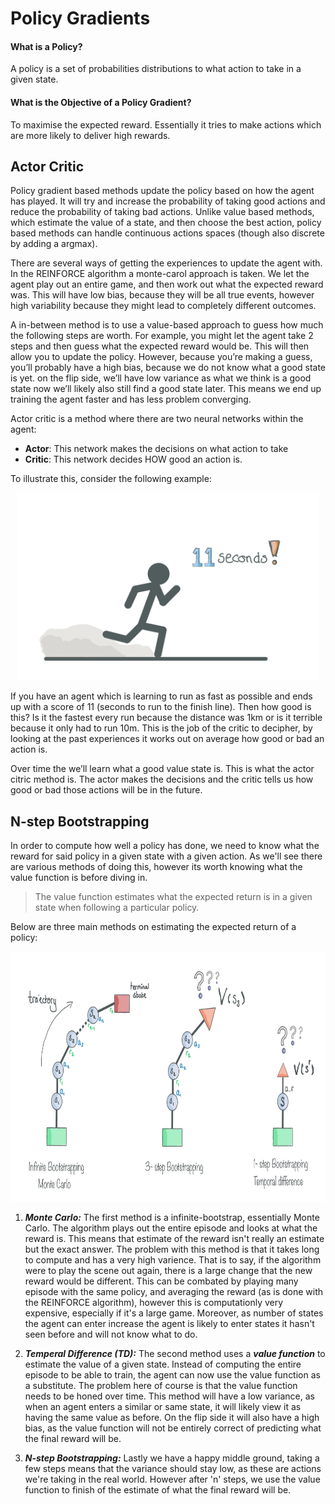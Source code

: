 # Policy Gradients

#### What is a Policy?
A policy is a set of probabilities distributions to what action to take in a given state. 

#### What is the Objective of a Policy Gradient?
To maximise the expected reward. Essentially it tries to make actions which are more likely to deliver high rewards.


## Actor Critic

Policy gradient based methods update the policy based on how the agent has played. It will try and increase the probability of taking good actions and reduce the probability of taking bad actions. Unlike value based methods, which estimate the value of a state, and then choose the best action, policy based methods can handle continuous actions spaces (though also discrete by adding a argmax).

There are several ways of getting the experiences to update the agent with. In the REINFORCE algorithm a monte-carol approach is taken. We let the agent play out an entire game, and then work out what the expected reward was. This will have low bias, because they will be all true events, however high variability because they might lead to completely different outcomes.

A in-between method is to use a value-based approach to guess how much the following steps are worth. For example, you might let the agent take 2 steps and then guess what the expected reward would be. This will then allow you to update the policy. However, because you’re making a guess, you’ll probably have a high bias, because we do not know what a good state is yet. on the flip side, we’ll have low variance as what we think is a good state now we’ll likely also still find a good state later. This means we end up training the agent faster and has less problem converging.

Actor critic is a method where there are two neural networks within the agent:

- **Actor**: This network makes the decisions on what action to take
- **Critic**: This network decides HOW good an action is.

To illustrate this, consider the following example:


<p align="center">
  <img src="./img/intro/11s.png" alt="Drawing" height="300"/>
</p>


If you have an agent which is learning to run as fast as possible and ends up with a score of 11 (seconds to run to the finish line). Then how good is this? Is it the fastest every run because the distance was 1km or is it terrible because it only had to run 10m. This is the job of the critic to decipher, by looking at the past experiences it works out on average how good or bad an action is.

Over time the we’ll learn what a good value state is. This is what the actor citric method is. The actor makes the decisions and the critic tells us how good or bad those actions will be in the future.

## N-step Bootstrapping

In order to compute how well a policy has done, we need to know what the reward for said policy in a given state with a given action. As we'll see there are various methods of doing this, however its worth knowing what the value function is before diving in.

> The value function estimates what the expected return is in a given state when following a particular policy.

Below are three main methods on estimating the expected return of a policy:

<p align="center">
  <img src="./img/intro/bootstrapping.jpeg" alt="Drawing" height="400"/>
</p>

1. ***Monte Carlo:*** The first method is a infinite-bootstrap, essentially Monte Carlo. The algorithm plays out the entire episode and looks at what the reward is. This means that estimate of the reward isn't really an estimate but the exact answer. The problem with this method is that it takes long to compute and has a very high varience. That is to say, if the algorithm were to play the scene out again, there is a large change that the new reward would be different. This can be combated by playing many episode with the same policy, and averaging the reward (as is done with the REINFORCE algorithm), however this is computationly very expensive, especially if it's a large game. Moreover, as number of states the agent can enter increase the agent is likely to enter states it hasn't seen before and will not know what to do.

2. ***Temperal Difference (TD):*** The second method uses a ***value function*** to estimate the value of a given state. Instead of computing the entire episode to be able to train, the agent can now use the value function as a substitute. The problem here of course is that the value function needs to be honed over time. This method will have a low variance, as when an agent enters a similar or same state, it will likely view it as having the same value as before. On the flip side it will also have a high bias, as the value function will not be entirely correct of predicting what the final reward will be.

3. ***N-step Bootstrapping:*** Lastly we have a happy middle ground, taking a few steps means that the variance should stay low, as these are actions we're taking in the real world. However after 'n' steps, we use the value function to finish of the estimate of what the final reward will be.
